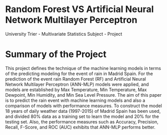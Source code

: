 # Random Forest VS Artificial Neural Network Multilayer Perceptron
University Trier - Multivariate Statistics Subject - Project

# Summary of the Project

This project defines the technique of the machine learning models in terms of the predicting modeling for the event of rain in Madrid Spain. For the prediction of the event rain
Random Forest (RF) and Artificial Neural Network Multilayer Perceptron (ANN-MLP) models were applied, and models are established by Max Temperature, Min Temperature, Max Dewpoint,
Min Humidity, and Min Sea Level Pressure. The aim of this paper is to predict the rain event with machine learning models and also a comparison of models with performance
measures. To construct the model 18 years of daily weather data (1997-2015) of Madrid Spain has been used, and divided 80% data as a training set to learn the model and 20% for
the testing set. Also, the performance measures such as Accuracy, Precision, Recall, F-Score, and ROC (AUC) exhibits that ANN-MLP performs better.
